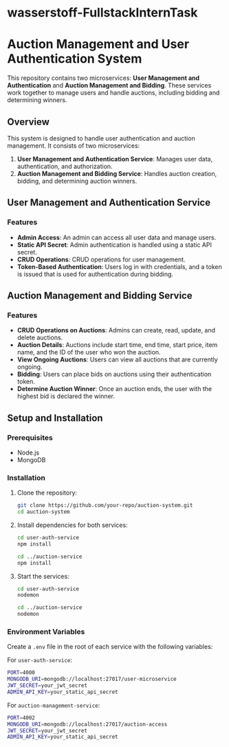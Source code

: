 # wasserstoff-FullstackInternTask

# Auction Management and User Authentication System

This repository contains two microservices: **User Management and Authentication** and **Auction Management and Bidding**. These services work together to manage users and handle auctions, including bidding and determining winners.

## Overview

This system is designed to handle user authentication and auction management. It consists of two microservices:

1. **User Management and Authentication Service**: Manages user data, authentication, and authorization.
2. **Auction Management and Bidding Service**: Handles auction creation, bidding, and determining auction winners.

## User Management and Authentication Service

### Features
- **Admin Access**: An admin can access all user data and manage users.
- **Static API Secret**: Admin authentication is handled using a static API secret.
- **CRUD Operations**: CRUD operations for user management.
- **Token-Based Authentication**: Users log in with credentials, and a token is issued that is used for authentication during bidding.

## Auction Management and Bidding Service

### Features
- **CRUD Operations on Auctions**: Admins can create, read, update, and delete auctions.
- **Auction Details**: Auctions include start time, end time, start price, item name, and the ID of the user who won the auction.
- **View Ongoing Auctions**: Users can view all auctions that are currently ongoing.
- **Bidding**: Users can place bids on auctions using their authentication token.
- **Determine Auction Winner**: Once an auction ends, the user with the highest bid is declared the winner.

## Setup and Installation

### Prerequisites

- Node.js
- MongoDB

### Installation

1. Clone the repository:

    ```bash
    git clone https://github.com/your-repo/auction-system.git
    cd auction-system
    ```

2. Install dependencies for both services:

    ```bash
    cd user-auth-service
    npm install

    cd ../auction-service
    npm install
    ```

3. Start the services:

    ```bash
    cd user-auth-service
    nodemon

    cd ../auction-service
    nodemon
    ```

### Environment Variables

Create a `.env` file in the root of each service with the following variables:

For `user-auth-service`:
```bash
PORT=4000
MONGODB_URI=mongodb://localhost:27017/user-microservice
JWT_SECRET=your_jwt_secret
ADMIN_API_KEY=your_static_api_secret
```

For `auction-management-service`:
```bash
PORT=4002
MONGODB_URI=mongodb://localhost:27017/auction-access
JWT_SECRET=your_jwt_secret
ADMIN_API_KEY=your_static_api_secret

```
